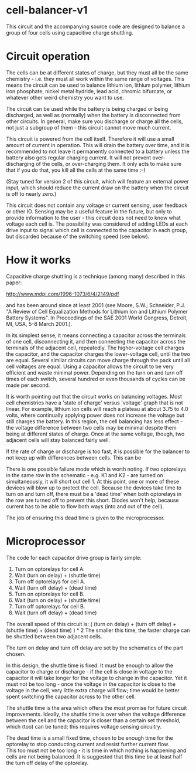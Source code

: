 cell-balancer-v1
================

This circuit and the accompanying source code are designed to balance a
group of four cells using capacitive charge shuttling.

Circuit operation
=================

The cells can be at different states of charge, but they must all be the 
same chemistry - i.e. they must all work within the same range of 
voltages.  This means the circuit can be used to balance lithium ion,
lithium polymer, lithium iron phosphate, nickel metal hydride, lead acid,
chromic bifurcate, or whatever other weird chemistry you want to use.

The circuit can be used while the battery is being charged or being
discharged, as well as (normally) when the battery is disconnected from
other circuits.  In general, make sure you discharge or charge all the
cells, not just a subgroup of them - this circuit cannot move much current.

This circuit is powered from the cell itself.  Therefore it will use a
small amount of current in operation.  This will drain the battery over
time, and it is recommended to not leave it permanently connected to a
battery unless the battery also gets regular charging current.  It will
not prevent over-discharging of the cells, or over-charging them.  It only
acts to make sure that if you do that, you kill all the cells at the same
time :-)

(Stay tuned for version 2 of this circuit, which will feature an external
power input, which should reduce the current draw on the battery when the
circuit is off to nearly zero.)

This circuit does not contain any voltage or current sensing, user 
feedback or other IO.  Sensing may be a useful feature in the future, 
but only to provide information to the user - this circuit does not need 
to know what voltage each cell is.  The possibility was considered of 
adding LEDs at each drive input to signal which cell is connected to the 
capacitor in each group, but discarded because of the switching speed (see
below).

How it works
============

Capacitive charge shuttling is a technique (among many) described in 
this paper:

http://www.mdpi.com/1996-1073/6/4/2149/pdf‎

and has been around since at least 2001 (see Moore, S.W.; Schneider, 
P.J. "A Review of Cell Equalization Methods for Lithium Ion and Lithium 
Polymer Battery Systems". In Proceedings of the SAE 2001 World Congress, 
Detroit, MI, USA, 5–8 March 2001.).

In its simplest sense, it means connecting a capacitor across the 
terminals of one cell, disconnecting it, and then connecting the 
capacitor across the terminals of the adjacent cell, repeatedly.  The 
higher-voltage cell charges the capacitor, and the capacitor charges the 
lower-voltage cell, until the two are equal.  Several similar circuits can
move charge through the pack until all cell voltages are equal.  Using a
capacitor allows the circuit to be very efficient and waste minimal power.
Depending on the turn on and turn off times of each switch, several hundred
or even thousands of cycles can be made per second.

It is worth pointing out that the circuit works on balancing voltages.
Most cell chemistries have a 'state of charge' versus 'voltage' graph that
is not linear.  For example, lithium ion cells will reach a plateau at about
3.75 to 4.0 volts, where continually applying power does not increase the
voltage but still charges the battery.  In this region, the cell balancing
has less effect - the voltage difference between two cells may be minimal
despite them being at different states of charge.  Once at the same voltage,
though, two adjacent cells will stay balanced fairly well.

If the rate of charge or discharge is too fast, it is possible for the 
balancer to not keep up with differences between cells.  This can be 

There is one possible failure mode which is worth noting.  If two
optorelays in the same row in the schematic - e.g. K1 and K2 - are turned
on simultaneously, it will short out cell 1.  At this point, one or more 
of these devices will blow up to protect the cell.  Because the devices
take time to turn on and turn off, there must be a 'dead time' when both
optorelays in the row are turned off to prevent this short.  Diodes won't
help, because current has to be able to flow both ways (into and out of
the cell).

The job of ensuring this dead time is given to the microprocessor.

Microprocessor
==============

The code for each capacitor drive group is fairly simple:

1) Turn on optorelays for cell A.
2) Wait (turn on delay) + (shuttle time)
3) Turn off optorelays for cell A.
4) Wait (turn off delay) + (dead time)
5) Turn on optorelays for cell B.
6) Wait (turn on delay) + (shuttle time)
7) Turn off optorelays for cell B.
8) Wait (turn off delay) + (dead time)

The overall speed of this circuit is:
  ( (turn on delay) + (turn off delay)  + (shuttle time) + (dead time) ) * 2
The smaller this time, the faster charge can be shuttled between two
adjacent cells.

The turn on delay and turn off delay are set by the schematics of the part
chosen.

In this design, the shuttle time is fixed.  It must be enough to allow
the capacitor to charge or discharge - if the cell is close in voltage to
the capacitor it will take longer for the voltage to change in the
capacitor.  Yet it must not be too long - once the voltage in the capacitor
is close to the voltage in the cell, very little extra charge will flow;
time would be better spent switching the capacitor across to the other cell.

The shuttle time is the area which offers the most promise for future
circuit improvements.  Ideally, the shuttle time is over when the
voltage difference between the cell and the capacitor is closer than a
certain set threshold, which (too) can be tuned; this requires voltage
sensing circuitry.

The dead time is a small fixed time, chosen to be enough time for the
optorelay to stop conducting current and resist further current flow.  
This too must not be too long - it is time in which nothing is 
happening and cells are not being balanced.  It is suggested that this
time be at least half the turn off delay of the optorelay.

